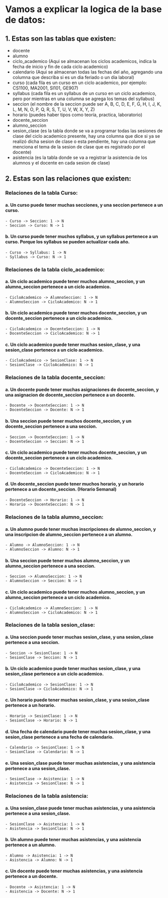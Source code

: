 # Vamos a explicar la logica de la base de datos:

## 1. Estas son las tablas que existen:

- docente
- alumno
- ciclo_academico (Aqui se almacenan los ciclos academicos, indica la fecha de inicio y fin de cada ciclo academico)
- calendario (Aqui se almacenan todas las fechas del año, agregando una columna que describa si es un dia feriado o un dia laboral)
- curso (cada fila es un curso en un ciclo academico, por ejemplo: CS1100, MA2001, SI101, GE907)
- syllabus (cada fila es un syllabus de un curso en un ciclo academico, pero por mientras en una columna se agrega los temas del syllabus)
- seccion (el nombre de la seccion puede ser A, B, C, D, E, F, G, H, I, J, K, L, M, N, O, P, Q, R, S, T, U, V, W, X, Y, Z)
- horario (puedes haber tipos como teoría, practica, laboratorio)
- docente_seccion
- alumno_seccion
- sesion_clase (es la tabla donde se va a programar todas las sesiones de clase del ciclo academico presente, hay una columna que dice si ya se realizó dicha sesion de clase o esta pendiente, hay una columna que menciona el tema de la sesion de clase que es registrado por el docente)
- asistencia (es la tabla donde se va a registrar la asistencia de los alumnos y el docente en cada sesion de clase)

## 2. Estas son las relaciones que existen:

### Relaciones de la tabla Curso:

#### a. Un curso puede tener muchas secciones, y una seccion pertenece a un curso.
    - Curso -> Seccion: 1 -> N
    - Seccion -> Curso: N -> 1
#### b. Un curso puede tener muchos syllabus, y un syllabus pertenece a un curso. Porque los syllabus se pueden actualizar cada año.
    - Curso -> Syllabus: 1 -> N
    - Syllabus -> Curso: N -> 1

### Relaciones de la tabla ciclo_academico:

#### a. Un ciclo academico puede tener muchos alumno_seccion, y un alumno_seccion pertenece a un ciclo academico.
    - CicloAcademico -> AlumnoSeccion: 1 -> N
    - AlumnoSeccion -> CicloAcademico: N -> 1
#### b. Un ciclo academico puede tener muchos docente_seccion, y un docente_seccion pertenece a un ciclo academico.
    - CicloAcademico -> DocenteSeccion: 1 -> N
    - DocenteSeccion -> CicloAcademico: N -> 1
#### c. Un ciclo academico puede tener muchas sesion_clase, y una sesion_clase pertenece a un ciclo academico.
    - CicloAcademico -> SesionClase: 1 -> N
    - SesionClase -> CicloAcademico: N -> 1

### Relaciones de la tabla docente_seccion:

#### a. Un docente puede tener muchas asignaciones de docente_seccion, y una asignacion de docente_seccion pertenece a un docente.
    - Docente -> DocenteSeccion: 1 -> N
    - DocenteSeccion -> Docente: N -> 1
#### b. Una seccion puede tener muchos docente_seccion, y un docente_seccion pertenece a una seccion.
    - Seccion -> DocenteSeccion: 1 -> N
    - DocenteSeccion -> Seccion: N -> 1
#### c. Un ciclo academico puede tener muchos docente_seccion, y un docente_seccion pertenece a un ciclo academico.
    - CicloAcademico -> DocenteSeccion: 1 -> N
    - DocenteSeccion -> CicloAcademico: N -> 1
#### d. Un docente_seccion puede tener muchos horario, y un horario pertenece a un docente_seccion. (Horario Semanal)
    - DocenteSeccion -> Horario: 1 -> N
    - Horario -> DocenteSeccion: N -> 1


### Relaciones de la tabla alumno_seccion:

#### a. Un alumno puede tener muchas inscripciones de alumno_seccion, y una inscripcion de alumno_seccion pertenece a un alumno.
    - Alumno -> AlumnoSeccion: 1 -> N
    - AlumnoSeccion -> Alumno: N -> 1
#### b. Una seccion puede tener muchos alumno_seccion, y un alumno_seccion pertenece a una seccion.
    - Seccion -> AlumnoSeccion: 1 -> N
    - AlumnoSeccion -> Seccion: N -> 1
#### c. Un ciclo academico puede tener muchos alumno_seccion, y un alumno_seccion pertenece a un ciclo academico. 
    - CicloAcademico -> AlumnoSeccion: 1 -> N
    - AlumnoSeccion -> CicloAcademico: N -> 1

### Relaciones de la tabla sesion_clase:

#### a. Una seccion puede tener muchas sesion_clase, y una sesion_clase pertenece a una seccion.
    - Seccion -> SesionClase: 1 -> N
    - SesionClase -> Seccion: N -> 1
#### b. Un ciclo academico puede tener muchas sesion_clase, y una sesion_clase pertenece a un ciclo academico.
    - CicloAcademico -> SesionClase: 1 -> N
    - SesionClase -> CicloAcademico: N -> 1
#### c. Un horario puede tener muchas sesion_clase, y una sesion_clase pertenece a un horario.
    - Horario -> SesionClase: 1 -> N
    - SesionClase -> Horario: N -> 1
#### d. Una fecha de calendario puede tener muchas sesion_clase, y una sesion_clase pertenece a una fecha de calendario.
    - Calendario -> SesionClase: 1 -> N
    - SesionClase -> Calendario: N -> 1
#### e. Una sesion_clase puede tener muchas asistencias, y una asistencia pertenece a una sesion_clase.
    - SesionClase -> Asistencia: 1 -> N
    - Asistencia -> SesionClase: N -> 1

### Relaciones de la tabla asistencia:

#### a. Una sesion_clase puede tener muchas asistencias, y una asistencia pertenece a una sesion_clase.
    - SesionClase -> Asistencia: 1 -> N
    - Asistencia -> SesionClase: N -> 1
#### b. Un alumno puede tener muchas asistencias, y una asistencia pertenece a un alumno.
    - Alumno -> Asistencia: 1 -> N
    - Asistencia -> Alumno: N -> 1
#### c. Un docente puede tener muchas asistencias, y una asistencia pertenece a un docente.
    - Docente -> Asistencia: 1 -> N
    - Asistencia -> Docente: N -> 1



